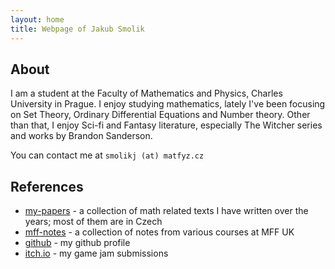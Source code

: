 ```yaml
---
layout: home
title: Webpage of Jakub Smolik
---
```


## About

I am a student at the Faculty of Mathematics and Physics, Charles University in Prague. I enjoy studying mathematics, lately I've been focusing on Set Theory, Ordinary Differential Equations and Number theory. Other than that, I enjoy Sci-fi and Fantasy literature, especially The Witcher series and works by Brandon Sanderson.

You can contact me at `smolikj (at) matfyz.cz`

## References

- [my-papers](my-papers) - a collection of math related texts I have written over the years; most of them are in Czech
- [mff-notes](mff-notes) - a collection of notes from various courses at MFF UK
- [github](https://github.com/couleslaw) - my github profile
- [itch.io](https://itch.io/profile/couleslaw) - my game jam submissions

